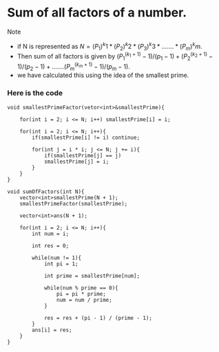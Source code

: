 # Sum of all factors of a number.

> [!NOTE]
> - if N is represented as $N = (P_1)^k1 * (P_2)^k2 * (P_3)^k3 * ....... *(P_m)^km$.
> - Then sum of all factors is given by $(P_1^(k_1 + 1) - 1)/(p_1 - 1) + (P_2^(k_2 + 1) - 1)/(p_2 - 1) + ....... (P_m^(k_m + 1) - 1)/(p_m - 1)$.
> - we have calculated this using the idea of the smallest prime.

<h3> Here is the code </h3>

    void smallestPrimeFactor(vetor<int>&smallestPrime){
    
        for(int i = 2; i <= N; i++) smallestPrime[i] = i;
    
        for(int i = 2; i <= N; i++){
            if(smallestPrime[i] != i) continue;
    
            for(int j = i * i; j <= N; j += i){
                if(smallestPrime[j] == j)
                smallestPrime[j] = i;
            }
        }
    }
    
    void sumOfFactors(int N){
        vector<int>smallestPrime(N + 1);
        smallestPrimeFactor(smallestPrime);
    
        vector<int>ans(N + 1);
    
        for(int i = 2; i <= N; i++){
            int num = i;
    
            int res = 0;
    
            while(num != 1){
                int pi = 1;
    
                int prime = smallestPrime[num];
    
                while(num % prime == 0){
                    pi = pi * prime;
                    num = num / prime;
                }
    
                res = res + (pi - 1) / (prime - 1);
            }
            ans[i] = res;
        }
    }
